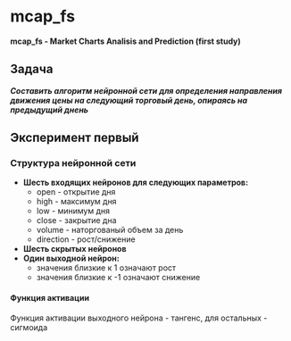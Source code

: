 # mcap_fs #
**mcap_fs - Market Charts Analisis and Prediction (first study)**

## Задача ##
***Составить алгоритм нейронной сети для определения направления движения цены на следующий торговый день, опираясь на предыдущий днень***

## Эксперимент первый ##

### Структура нейронной сети ###

* **Шесть входящих нейронов для следующих параметров:**
	* open - открытие дня
	* high - максимум дня
	* low - минимум дня
	* close - закрытие дна
	* volume - наторгованый объем за день
	* direction - рост/снижение
* **Шесть скрытых нейронов**
* **Один выходной нейрон:**
	* значения близкие к 1 означают рост
	* значения близкие к -1 означают снижение

#### Функция активации ####
Функция активации выходного нейрона - тангенс, для остальных - сигмоида